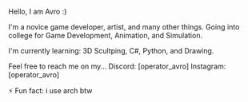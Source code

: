 Hello, I am Avro :) 

I'm a novice game developer, artist, and many other things. Going into college for Game Development, Animation, and Simulation.

I'm currently learning: 3D Scultping, C#, Python, and Drawing.

Feel free to reach me on my...
  Discord: [operator_avro] 
  Instagram: [operator_avro]

  
⚡ Fun fact: i use arch btw

<!---
Avro-Is-Arrow/Avro-Is-Arrow is a ✨ special ✨ repository because its `README.md` (this file) appears on your GitHub profile.
You can click the Preview link to take a look at your changes.
--->
